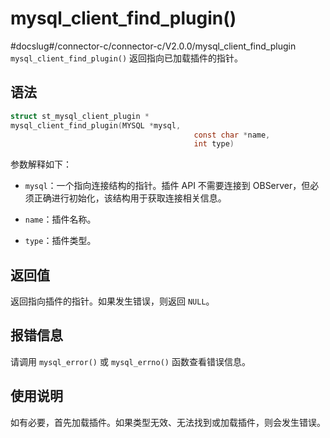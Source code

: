 mysql_client_find_plugin() 
===============================================
#docslug#/connector-c/connector-c/V2.0.0/mysql_client_find_plugin
`mysql_client_find_plugin()` 返回指向已加载插件的指针。

语法 
-----------------------

```c
struct st_mysql_client_plugin *
mysql_client_find_plugin(MYSQL *mysql,
                                         const char *name,
                                         int type)
```



参数解释如下：

* `mysql`：一个指向连接结构的指针。插件 API 不需要连接到 OBServer，但必须正确进行初始化，该结构用于获取连接相关信息。

  

* `name`：插件名称。

  

* `type`：插件类型。

  




返回值 
------------------------

返回指向插件的指针。如果发生错误，则返回 `NULL`。

报错信息 
-------------------------

请调用 `mysql_error()` 或 `mysql_errno()` 函数查看错误信息。

使用说明 
-------------------------

如有必要，首先加载插件。如果类型无效、无法找到或加载插件，则会发生错误。
